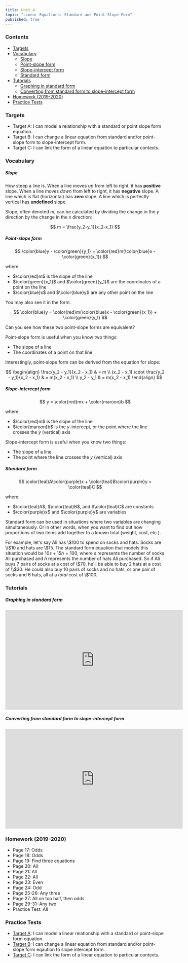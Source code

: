 ```yaml
---
title: Unit 4
topic: "Linear Equations: Standard and Point-Slope Form"
published: true
---
```


### Contents <!-- omit in toc -->
- [Targets](#targets)
- [Vocabulary](#vocabulary)
    - [Slope](#slope)
    - [Point-slope form](#point-slope-form)
    - [Slope-intercept form](#slope-intercept-form)
    - [Standard form](#standard-form)
- [Tutorials](#tutorials)
    - [Graphing in standard form](#graphing-in-standard-form)
    - [Converting from standard form to slope-intercept form](#converting-from-standard-form-to-slope-intercept-form)
- [Homework (2019-2020)](#homework-2019-2020)
- [Practice Tests](#practice-tests)

### Targets

- Target A: I can model a relationship with a standard or point slope form equation.
- Target B: I can change a linear equation from standard and/or point-slope form to slope-intercept form.
- Target C: I can link the form of a linear equation to particular contexts.

### Vocabulary

##### Slope

How steep a line is. When a line moves *up* from left to right, it has **positive** slope. When a line moves *down* from left to right, it has **negative** slope. A line which is flat (horizontal) has **zero** slope. A line which is perfectly vertical has **undefined** slope. 

Slope, often denoted $m$, can be calculated by dividing the change in the $y$ direction by the change in the $x$ direction:

$$
m = \frac{y_2-y_1}{x_2-x_1}
$$

##### Point-slope form 

$$
\color{blue}y - \color{green}{y_1} = \color{red}m(\color{blue}x - \color{green}{x_1})
$$

where: 
- $\color{red}m$ is the slope of the line
- $\color{green}{x_1}$ and $\color{green}{y_1}$ are the coordinates of a point on the line
- $\color{blue}x$ and $\color{blue}y$ are any other point on the line

You may also see it in the form:

$$
\color{blue}y = \color{red}m(\color{blue}x - \color{green}{x_1}) + \color{green}{y_1}
$$

Can you see how these two point-slope forms are equivalent?

Point-slope form is useful when you know two things: 
- The slope of a line
- The coordinates of a point on that line

Interestingly, point-slope form can be derived from the equation for slope:

$$
\begin{align}
\frac{y_2 - y_1}{x_2 - x_1} & = m \\ 
(x_2 - x_1) \cdot \frac{y_2 - y_1}{x_2 - x_1} & = m(x_2 - x_1) \\
y_2 - y_1 & = m(x_2 - x_1)
\end{align}
$$

##### Slope-intercept form

$$
y = \color{red}mx + \color{maroon}b
$$

where:
- $\color{red}m$ is the slope of the line
- $\color{maroon}b$ is the $y$-intercept, or the point where the line crosses the $y$ (vertical) axis

Slope-intercept form is useful when you know two things:
- The slope of a line
- The point where the line crosses the $y$ (vertical) axis

##### Standard form

$$
\color{teal}A\color{purple}x + \color{teal}B\color{purple}y = \color{teal}C
$$

where: 
- $\color{teal}A$, $\color{teal}B$, and $\color{teal}C$ are constants
- $\color{purple}x$ and $\color{purple}y$ are variables

Standard form can be used in situations where two variables are changing simultaneously. Or in other words, when you want to find out how proportions of two items add together to a known total (weight, cost, etc.).

For example, let's say Ali has \\$100 to spend on socks and hats. Socks are \\$10 and hats are \\$15. The standard form equation that models this situation would be $10s + 15h = 100$, where $s$ represents the number of socks Ali purchased and $h$ represents the number of hats Ali purchased. So if Ali buys 7 pairs of socks at a cost of \\$70, he'll be able to buy 2 hats at a cost of \\$30. He could also buy 10 pairs of socks and no hats, or one pair of socks and 6 hats, all at a *total* cost of \\$100.

### Tutorials

##### Graphing in standard form

<div class="responsive-video">
    <iframe width="560" height="315" src="https://www.youtube.com/embed/_Y-Y0mpYHu0" frameborder="0" allow="accelerometer; autoplay; encrypted-media; gyroscope; picture-in-picture" allowfullscreen></iframe>
</div>

##### Converting from standard form to slope-intercept form

<div class="responsive-video">
    <iframe width="560" height="315" src="https://www.youtube.com/embed/SLOwoCTOIXg" frameborder="0" allow="accelerometer; autoplay; encrypted-media; gyroscope; picture-in-picture" allowfullscreen></iframe>
</div>

### Homework (2019-2020)
- Page 17: Odds
- Page 18: Odds
- Page 19: Find three equations
- Page 20: All
- Page 21: All
- Page 22: All
- Page 23: Even
- Page 24: Odd
- Page 25-26: Any three
- Page 27: All on top half, then odds
- Page 29-31: Any two
- Practice Test: All

### Practice Tests

- [Target A](https://docs.google.com/forms/d/e/1FAIpQLSfdjMShxm1FjIxjmg_qVdqP4XQ38x0f86cX4CjFc3xl5qi88w/viewform): I can model a linear relationship with a standard or point-slope form equation.
- [Target B](https://docs.google.com/forms/d/e/1FAIpQLSfwl0J2nFi5_LlUxOtnilfhtXLxrdpsKvAxTD5U6MY34MGlBw/viewform): I can change a linear equation from standard and/or point-slope form eqaution to slope intercept form.
- [Target C](https://docs.google.com/forms/d/e/1FAIpQLSf6lQ-GOXLKsM0XaoPQ7KWra0290Ax3l41-DOdPbykgMGxUeg/viewform): I can link the form of a linear equation to particular contexts.